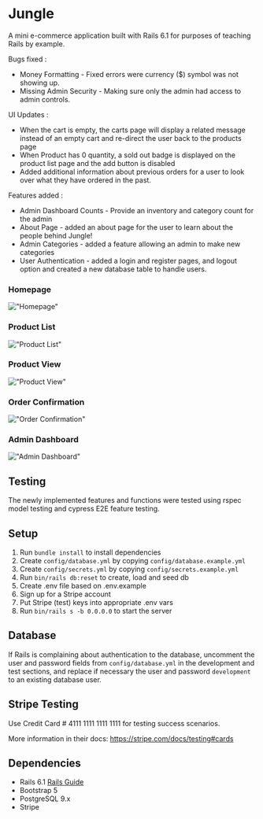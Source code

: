 # Jungle

A mini e-commerce application built with Rails 6.1 for purposes of teaching Rails by example.


Bugs fixed : 
- Money Formatting - Fixed errors were currency ($) symbol was not showing up.
- Missing Admin Security - Making sure only the admin had access to admin controls.

UI Updates :
- When the cart is empty, the carts page will display a related message instead of an empty cart and re-direct the user back to the products page
- When Product has 0 quantity, a sold out badge is displayed on the product list page and the add button is disabled
- Added additional information about previous orders for a user to look over what they have ordered in the past.

Features added :
- Admin Dashboard Counts - Provide an inventory and category count for the admin
- About Page - added an about page for the user to learn about the people behind Jungle!
- Admin Categories - added a feature allowing an admin to make new categories
- User Authentication - added a login and register pages, and logout option and created a new database table to handle users.

### Homepage 

!["Homepage"]()


### Product List


!["Product List"]()


### Product View


!["Product View"]()


### Order Confirmation


!["Order Confirmation"]()


### Admin Dashboard


!["Admin Dashboard"]()


## Testing 

The newly implemented features and functions were tested using rspec model testing and cypress E2E feature testing.

## Setup

1. Run `bundle install` to install dependencies
2. Create `config/database.yml` by copying `config/database.example.yml`
3. Create `config/secrets.yml` by copying `config/secrets.example.yml`
4. Run `bin/rails db:reset` to create, load and seed db
5. Create .env file based on .env.example
6. Sign up for a Stripe account
7. Put Stripe (test) keys into appropriate .env vars
8. Run `bin/rails s -b 0.0.0.0` to start the server

## Database

If Rails is complaining about authentication to the database, uncomment the user and password fields from `config/database.yml` in the development and test sections, and replace if necessary the user and password `development` to an existing database user.

## Stripe Testing

Use Credit Card # 4111 1111 1111 1111 for testing success scenarios.

More information in their docs: <https://stripe.com/docs/testing#cards>

## Dependencies

- Rails 6.1 [Rails Guide](http://guides.rubyonrails.org/v6.1/)
- Bootstrap 5
- PostgreSQL 9.x
- Stripe
